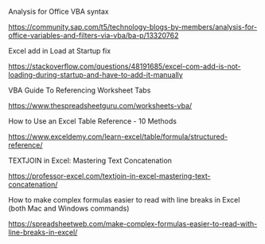Analysis for Office VBA syntax

https://community.sap.com/t5/technology-blogs-by-members/analysis-for-office-variables-and-filters-via-vba/ba-p/13320762

Excel add in Load at Startup fix

https://stackoverflow.com/questions/48191685/excel-com-add-is-not-loading-during-startup-and-have-to-add-it-manually

VBA Guide To Referencing Worksheet Tabs

https://www.thespreadsheetguru.com/worksheets-vba/

How to Use an Excel Table Reference - 10 Methods

https://www.exceldemy.com/learn-excel/table/formula/structured-reference/

TEXTJOIN in Excel: Mastering Text Concatenation

https://professor-excel.com/textjoin-in-excel-mastering-text-concatenation/

How to make complex formulas easier to read with line breaks in Excel (both Mac and Windows commands)

https://spreadsheetweb.com/make-complex-formulas-easier-to-read-with-line-breaks-in-excel/
